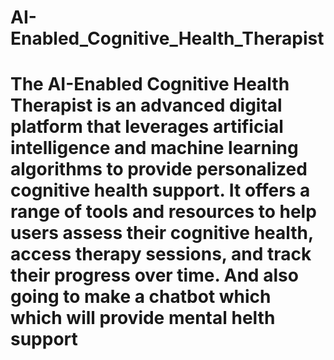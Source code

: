 # AI-Enabled_Cognitive_Health_Therapist
# The AI-Enabled Cognitive Health Therapist is an advanced digital platform that leverages artificial intelligence and machine learning algorithms to provide personalized cognitive health support. It offers a range of tools and resources to help users assess their cognitive health, access therapy sessions, and track their progress over time. And also going to make a chatbot which which will provide mental helth support
